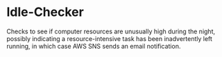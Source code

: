 # Idle-Checker
 Checks to see if computer resources are unusually high during the night, possibly indicating a resource-intensive task has been inadvertently left running, in which case AWS SNS sends an email notification.
